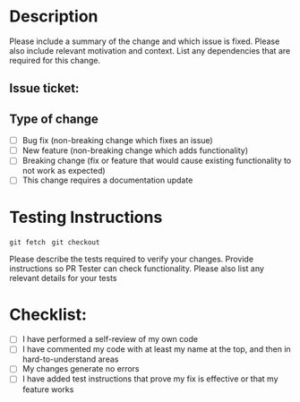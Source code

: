 # Description
Please include a summary of the change and which issue is fixed. Please also include relevant motivation and context. List any dependencies that are required for this change.

## Issue ticket:

## Type of change
- [ ] Bug fix (non-breaking change which fixes an issue)
- [ ] New feature (non-breaking change which adds functionality)
- [ ] Breaking change (fix or feature that would cause existing functionality to not work as expected)
- [ ] This change requires a documentation update

# Testing Instructions
`git fetch `
`git checkout `

Please describe the tests required to verify your changes. Provide instructions so PR Tester can check functionality. Please also list any relevant details for your tests

# Checklist:
- [ ] I have performed a self-review of my own code
- [ ] I have commented my code with at least my name at the top, and then in hard-to-understand areas
- [ ] My changes generate no errors
- [ ] I have added test instructions that prove my fix is effective or that my feature works
